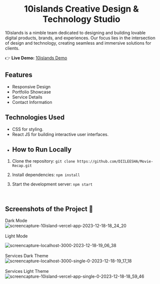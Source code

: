 <h1 align="center">10islands Creative Design & Technology Studio</h1>
<p>10islands is a nimble team dedicated to designing and building lovable digital products, brands, and experiences. Our focus lies in the intersection of design and technology, creating seamless and immersive solutions for clients.</p>

   <p>
        👉 <strong>Live Demo:</strong> <a href="">10islands Demo</a>
    </p>

 ## Features

- Responsive Design
- Portfolio Showcase
- Service Details
- Contact Information

## Technologies Used

- CSS for styling.
- React JS for building interactive user interfaces.
- 
  ## How to Run Locally

1. Clone the repository: `git clone https://github.com/DIILEESHA/Movie-Recap.git`
2. Install dependencies: `npm install`
3. Start the development server: `npm start`

   <br/>
  ## Screenshots of the Project 📸
  
Dark Mode
<br/>
![screencapture-10island-vercel-app-2023-12-18-18_24_20](https://github.com/DIILEESHA/10island/assets/89340276/d152098c-3a04-44f0-8630-495b574bb4e4)
<br/>
<br/>
Light Mode
<br/>

![screencapture-localhost-3000-2023-12-18-19_06_38](https://github.com/DIILEESHA/10island/assets/89340276/125394cb-439a-4af6-b7b0-9b8ca94f848a)
<br/>
<br/>
Services Dark Theme
<br/>
![screencapture-localhost-3000-single-0-2023-12-18-19_17_18](https://github.com/DIILEESHA/10island/assets/89340276/c806f628-8965-4547-b9cf-3dcfebb0f515)
<br/>
<br/>
Services Light Theme
<br/>
![screencapture-10island-vercel-app-single-0-2023-12-18-18_59_46](https://github.com/DIILEESHA/10island/assets/89340276/2bb5ccd5-57e3-4360-aa34-eb6403fa7ee5)
















